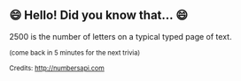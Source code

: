 ## 😄 Hello! Did you know that... 😄
2500 is the number of letters on a typical typed page of text.

<sup>(come back in 5 minutes for the next trivia)</sup>


<sup>Credits: http://numbersapi.com</sup>
